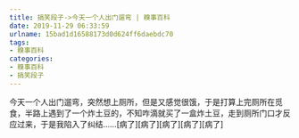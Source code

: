 ```yaml
---
title: 搞笑段子->今天一个人出门遛弯 | 糗事百科
date: 2019-11-29 06:33:59
urlname: 15bad1d16588173d0d624ff6daebdc70
tags: 
- 糗事百科
categories:
- 糗事百科
- 搞笑段子
---
```

今天一个人出门遛弯，突然想上厕所，但是又感觉很饿，于是打算上完厕所在觅食，半路上遇到了一个炸土豆的，不知咋滴就买了一盒炸土豆，走到厕所门口才反应过来，于是我陷入了纠结……[病了][病了][病了][病了][病了]


